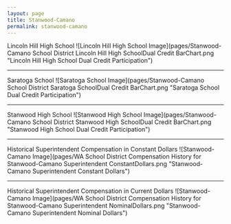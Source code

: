 ```yaml
---
layout: page
title: Stanwood-Camano
permalink: stanwood-camano
---
```



Lincoln Hill High School
![Lincoln Hill High School Image](pages/Stanwood-Camano School District Lincoln Hill High SchoolDual Credit BarChart.png "Lincoln Hill High School Dual Credit Participation")

___

Saratoga School
![Saratoga School Image](pages/Stanwood-Camano School District Saratoga SchoolDual Credit BarChart.png "Saratoga School Dual Credit Participation")

___

Stanwood High School
![Stanwood High School Image](pages/Stanwood-Camano School District Stanwood High SchoolDual Credit BarChart.png "Stanwood High School Dual Credit Participation")

___

Historical Superintendent Compensation in Constant Dollars
![Stanwood-Camano Image](pages/WA School District Compensation History for Stanwood-Camano Superintendent ConstantDollars.png "Stanwood-Camano Superintendent Constant Dollars")

___

Historical Superintendent Compensation in Current Dollars
![Stanwood-Camano Image](pages/WA School District Compensation History for Stanwood-Camano Superintendent NominalDollars.png "Stanwood-Camano Superintendent Nominal Dollars")
